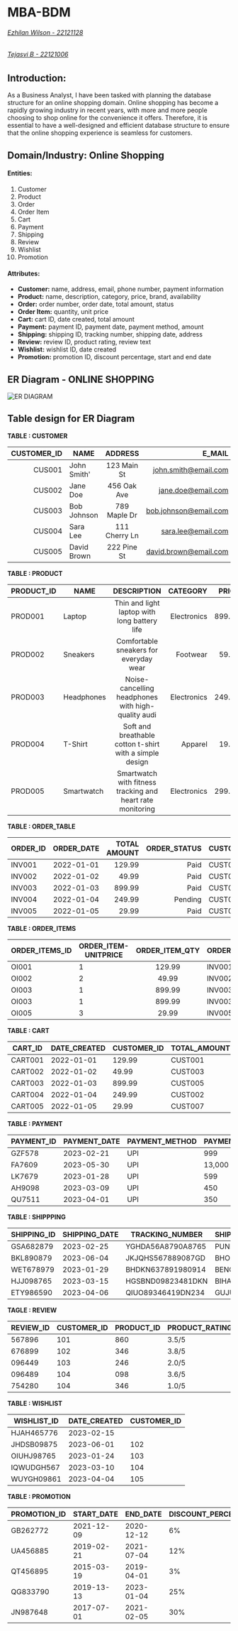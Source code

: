 # MBA-BDM
###### [Ezhilan Wilson - 22121128](https://github.com/EzhianWilson)
###### [Tejasvi B - 22121006](https://github.com/tejbasu)

## **Introduction:**

As a Business Analyst, I have been tasked with planning the database structure for an online shopping domain. Online shopping has become a rapidly growing industry in recent years, with more and more people choosing to shop online for the convenience it offers. Therefore, it is essential to have a well-designed and efficient database structure to ensure that the online shopping experience is seamless for customers.

## **Domain/Industry:** Online Shopping

#### **Entities:**

1. Customer
2. Product
3. Order
4. Order Item
5. Cart
6. Payment
7. Shipping
8. Review
9. Wishlist
10. Promotion

#### **Attributes:**

* **Customer:** name, address, email, phone number, payment information
* **Product:** name, description, category, price, brand, availability
* **Order:** order number, order date, total amount, status
* **Order Item:** quantity, unit price
* **Cart:** cart ID, date created, total amount
* **Payment:** payment ID, payment date, payment method, amount
* **Shipping:** shipping ID, tracking number, shipping date, address
* **Review:** review ID, product rating, review text
* **Wishlist:** wishlist ID, date created
* **Promotion:** promotion ID, discount percentage, start and end date


## ER Diagram - ONLINE SHOPPING
![ER DIAGRAM](https://user-images.githubusercontent.com/126074324/234166650-55ba937e-c04e-4053-9aed-0cfdee67a23d.jpg)


## Table design for ER Diagram

**TABLE : CUSTOMER**

|CUSTOMER_ID| NAME          | ADDRESS       | E_MAIL                |PHONE_NO. | PAYMENT_INFO |
|----------:| ------------- |:-------------:| ---------------------:|---------:|-------------:|
|CUS001     |John Smith'    |123 Main St    |john.smith@email.com   |6775424587|VISA          |                   
|CUS002     |Jane Doe       |456 Oak Ave    |jane.doe@email.com     |9873451290|MASTERCARD    |                 
|CUS003     |Bob Johnson    |789 Maple Dr   |bob.johnson@email.com  |8760983456|DISCOVER      |
|CUS004     |Sara Lee       |111 Cherry Ln  |sara.lee@email.com     |9081232309|AMERICAEXPRESS|                    
|CUS005     |David Brown    |222 Pine St    |david.brown@email.com  |8760983412|VISA          |       


**TABLE : PRODUCT**

|PRODUCT_ID| NAME          | DESCRIPTION                                             | CATEGORY              |PRICE     | BRAND        | AVAILABILITY |
|----------| ------------- |:--------------------------------------------------:     | ---------------------:|---------:|-------------:|-------------:|
|PROD001   |Laptop         |Thin and light laptop with long battery life             |Electronics            |899.99    |Dell          | TRUE         |
|PROD002   |Sneakers       |Comfortable sneakers for everyday wear                   |Footwear               | 59.99    |Nike          |TRUE          |  
|PROD003   |Headphones     |Noise-cancelling headphones with high-quality audi       |Electronics            | 249.99   |Bose          | TRUE         |      
|PROD004   |T-Shirt        |Soft and breathable cotton t-shirt with a simple design  |Apparel                | 19.99    |H&M           | TRUE         |
|PROD005   |Smartwatch     |Smartwatch with fitness tracking and heart rate monitoring|Electronics           |299.99    |Apple         | FALSE        |


**TABLE : ORDER_TABLE**

| ORDER_ID  | ORDER_DATE    | TOTAL AMOUNT    |ORDER_STATUS     |CUSTOMER_ID| 
| --------- |:-------------:| ---------------:|----------------:|-----------|
|INV001     |2022-01-01     | 129.99          |Paid             |CUST001    | 
|INV002     |2022-01-02     | 49.99           |Paid             |CUST003    |          
|INV003     |2022-01-03     |899.99           |Paid             |CUST005    | 
|INV004     |2022-01-04     |249.99           |Pending          |CUST002    | 
|INV005     |2022-01-05     |29.99            |Paid             |CUST007    | 

**TABLE : ORDER_ITEMS**

|ORDER_ITEMS_ID | ORDER_ITEM-UNITPRICE  | ORDER_ITEM_QTY   | ORDER_ID | PRODUCT_ID |
|---------------| --------------------- |:----------------:|----------|------------|
|OI001          | 1                     | 129.99           |INV001    |PROD007     |
|OI002          | 2                     | 49.99            |INV002    |PROD010     |
|OI003          | 1                     | 899.99           |INV003    |PROD001     |
|OI003          |1                      |899.99            |INV003    |PROD001     |
|OI005          |3                      | 29.99            |INV005    |PROD007     |


**TABLE : CART**

|CART_ID| DATE_CREATED |CUSTOMER_ID | TOTAL_AMOUNT |
|-------|--------------|------------|--------------|
|CART001|2022-01-01    | 129.99     |CUST001       |
|CART002|2022-01-02    | 49.99      |CUST003       |
|CART003|2022-01-03    | 899.99     |CUST005       |
|CART004|2022-01-04    | 249.99     |CUST002       |
|CART005|2022-01-05    | 29.99      |CUST007       |

**TABLE : PAYMENT**

|PAYMENT_ID| PAYMENT_DATE| PAYMENT_METHOD| PAYMENT_AMOUNT| ORDER_ID |
|----------|-------------|---------------|---------------|----------|
|GZF578    |2023-02-21   |UPI            |999            |23998     |
|FA7609    |2023-05-30   |UPI            |13,000         |98767     |
|LK7679    |2023-01-28   |UPI            |599            |34569     |
|AH9098    |2023-03-09   |UPI            |450            |78656     |
|QU7511    |2023-04-01   |UPI            |350            |46759     |

**TABLE : SHIPPPING**

|SHIPPING_ID| SHIPPING_DATE | TRACKING_NUMBER | SHIPPING_ADDRESS | ORDER_ID |
|-----------|---------------|-----------------|------------------|----------|
|GSA682879  |2023-02-25     |YGHDA56A8790A8765|PUNE              |23998     |
|BKL890879  |2023-06-04     |JKJQHS567889087GD|BHOPAL            |98767     |
|WET678979  |2023-01-29     |BHDKN637891980914|BENGALURU         |34569     |
|HJJ098765  |2023-03-15     |HGSBND09823481DKN|BIHAR             |78656     |
|ETY986590  |2023-04-06     |QIUO89346419DN234|GUJURAT           |46759     |

**TAGLE : REVIEW**

|REVIEW_ID|CUSTOMER_ID | PRODUCT_ID |PRODUCT_RATING | REVIEW_TEXT | 
|---------|----------- |------------|----------------|------------|
|567896   | 101        |  860       |3.5/5           |GOOD        |
|676899   | 102        |  346       |3.8/5           |BETTER      |
|096449   | 103        |  246       |2.0/5           |BAD         |
|096489   | 104        |  098       |3.6/5           |GOOD        |
|754280   | 104        |  346       |1.0/5           |WORST       |

**TABLE : WISHLIST**

|WISHLIST_ID | DATE_CREATED |CUSTOMER_ID |
|------------|--------------|------------|
|HJAH465776  |2023-02-15    ||101        |
|JHDSB09875  |2023-06-01    |102         |
|OIUHJ98765  |2023-01-24    |103         |
|IQWUDGH567  |2023-03-10    |104         |
|WUYGH09861  |2023-04-04    |105         |

**TABLE : PROMOTION**

|PROMOTION_ID | START_DATE | END_DATE | DISCOUNT_PERCENTAGE |PRODUCT_ID |
|-------------|------------|----------|---------------------|-----------|
|GB262772     |2021-12-09  |2020-12-12|6%                   | 860       |
|UA456885     |2019-02-21  |2021-07-04|12%                  | 346       |
|QT456895     |2015-03-19  |2019-04-01|3%                   | 246       |
|QG833790     |2019-13-13  |2023-01-04|25%                  | 104       |
|JN987648     |2017-07-01  |2021-02-05|30%                  | 105       |

